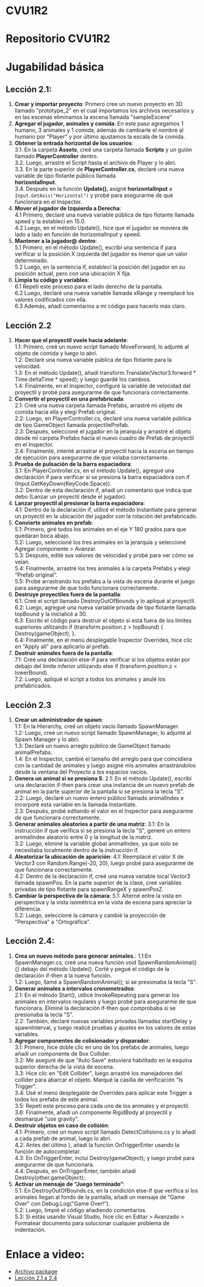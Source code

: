 # CVU1R2

# Repositorio CVU1R2

# Jugabilidad básica


## Lección 2.1: 
1. **Crear y importar proyecto**: Primero cree un nuevo proyecto en 3D llamado "prototype_2" en el cual importamos los archivos necesarios y en las escenas eliminamos la escena llamada "sampleEscene"
2. **Agregar el jugador, animales y comida**: En este paso agregamos 1 humano, 3 animales y 1 comida, además de cambiarle el nombre al humano por "Player" y por último ajustamos la escala de la comida.
3. **Obtener la entrada horizontal de los usuarios**: \
  3.1. En la carpeta **Assets**, creé una carpeta llamada **Scripts** y un guión llamado **PlayerController** dentro. \
  3.2. Luego, arrastre el Script hasta el archivo de Player y lo abrí. \
  3.3. En la parte superior de **PlayerController.cs**, declaré una nueva variable de tipo flotante público llamada   
  **horizontalInput**. \
  3.4. Después en la función **Update()**, asigné **horizontalInput** a `Input.GetAxis("Horizontal")` y probé para asegurarme de que     
  funcionara en el Inspector. 
4. **Mover el jugador de Izquierda a Derecha**: \
   4.1 Primero, declaré una nueva variable pública de tipo flotante llamada speed y la establecí en 15.0. \
   4.2 Luego, en el método Update(), hice que el jugador se moviera de lado a lado en función de horizontalInput y speed. 
5. **Mantener a la jugador@ dentro**: \
   5.1 Primero, en el método Update(), escribí una sentencia if para verificar si la posición X izquierda del jugador es menor que un 
   valor determinado. \
   5.2 Luego, en la sentencia if, establecí la posición del jugador en su posición actual, pero con una ubicación X fija. 
6. **Limpia tu código y variables**: \
   6.1 Repetí este proceso para el lado derecho de la pantalla. \
   6.2 Luego, declaré una nueva variable llamada xRange y reemplacé los valores codificados con ella. \
   6.3 Además, añadí comentarios a mi código para hacerlo más claro.

## Lección 2.2
1. **Hacer que el proyectil vuele hacia adelante**: \
   1.1: Primero, creé un nuevo script llamado MoveForward, lo adjunté al objeto de comida y luego lo abrí. \
   1.2: Declaré una nueva variable pública de tipo flotante para la velocidad. \
   1.3: En el método Update(), añadí transform.Translate(Vector3.forward * Time.deltaTime * speed); y luego guardé los cambios. \
   1.4: Finalmente, en el Inspector, configuré la variable de velocidad del proyectil y probé para asegurarme de que funcionara 
   correctamente.
2. **Convertir el proyectil en una prefabricada**: \
   2.1: Creé una nueva carpeta llamada Prefabs, arrastré mi objeto de comida hacia ella y elegí Prefab original. \
   2.2: Luego, en PlayerController.cs, declaré una nueva variable pública de tipo GameObject llamada projectilePrefab. \
   2.3: Después, seleccioné el jugador en la jerarquía y arrastré el objeto desde mi carpeta Prefabs hacia el nuevo cuadro de Prefab de 
   proyectil en el Inspector. \
   2.4: Finalmente, intenté arrastrar el proyectil hacia la escena en tiempo de ejecución para asegurarme de que volaba correctamente.
3. **Prueba de pulsación de la barra espaciadora**: \
   3.1: En PlayerController.cs, en el método Update(), agregué una declaración if para verificar si se presiona la barra espaciadora con 
   if (Input.GetKeyDown(KeyCode.Space)). \
   3.2: Dentro de esta declaración if, añadí un comentario que indica que debo (Lanzar un proyectil desde el jugador).
4. **Lanzar proyectil al presionar la barra espaciadora**: \
   4.1: Dentro de la declaración if, utilicé el método Instantiate para generar un proyectil en la ubicación del jugador con la rotación del prefabricado.
5. **Convierte animales en prefab**: \
   5.1: Primero, giré todos los animales en el eje Y 180 grados para que quedaran boca abajo. \
   5.2: Luego, seleccioné los tres animales en la jerarquía y seleccioné Agregar componente > Avanzar. \
   5.3: Después, edité sus valores de velocidad y probé para ver cómo se veían. \
   5.4: Finalmente, arrastré los tres animales a la carpeta Prefabs y elegí “Prefab original”. \
   5.5: Probé arrastrando los prefabs a la vista de escena durante el juego para asegurarme de que todo funcionara correctamente.
6. **Destruye proyectiles fuera de la pantalla**: \
   6.1: Creé el script llamado DestroyOutOfBounds y lo apliqué al proyectil. \
   6.2: Luego, agregué una nueva variable privada de tipo flotante llamada topBound y la inicialicé a 30. \
   6.3: Escribí el código para destruir el objeto si está fuera de los límites superiores utilizando if (transform.position.z > topBound) { Destroy(gameObject); }. \
   6.4: Finalmente, en el menú desplegable Inspector Overrides, hice clic en "Apply all" para aplicarlo al prefab.
7. **Destruir animales fuera de la pantalla**: \
   7.1: Creé una declaración else-if para verificar si los objetos están por debajo del límite inferior utilizando else if (transform.position.z < lowerBound). \
   7.2: Luego, apliqué el script a todos los animales y anulé los prefabricados.

## Lección 2.3
1. **Crear un administrador de spawn**: \
   1.1: En la Hierarchy, creé un objeto vacío llamado SpawnManager. \
   1.2: Luego, creé un nuevo script llamado SpawnManager, lo adjunté al Spawn Manager y lo abrí. \
   1.3: Declaré un nuevo arreglo público de GameObject llamado animalPrefabs. \
   1.4: En el Inspector, cambié el tamaño del arreglo para que coincidiera con la cantidad de animales y luego asigné mis animales 
   arrastrándolos desde la ventana del Proyecto a los espacios vacíos.
2. **Genera un animal si se presiona S**:
   2.1: En el método Update(), escribí una declaración if-then para crear una instancia de un nuevo prefab de animal en la parte superior 
   de la pantalla si se presiona la tecla "S". \
   2.2: Luego, declaré un nuevo entero público llamado animalIndex e incorporé esta variable en la llamada Instantiate. \
   2.3: Después, probé editando el valor en el Inspector para asegurarme de que funcionara correctamente.
3. **Generar animales aleatorios a partir de una matriz**:
   3.1: En la instrucción if que verifica si se presiona la tecla "S", generé un entero animalIndex aleatorio entre 0 y la longitud de la 
   matriz. \
   3.2: Luego, eliminé la variable global animalIndex, ya que solo se necesitaba localmente dentro de la instrucción if.
4. **Aleatorizar la ubicación de aparición**:
   4.1: Reemplacé el valor X de Vector3 con Random.Range(-20, 20), luego probé para asegurarme de que funcionara correctamente. \
   4.2: Dentro de la declaración if, creé una nueva variable local Vector3 llamada spawnPos. En la parte superior de la clase, creé 
   variables privadas de tipo flotante para spawnRangeX y spawnPosZ.
5. **Cambiar la perspectiva de la cámara**:
   5.1: Alterné entre la vista en perspectiva y la vista isométrica en la vista de escena para apreciar la diferencia. \
   5.2: Luego, seleccioné la cámara y cambié la proyección de "Perspectiva" a "Ortográfica".

## Lección 2.4:
1. **Crea un nuevo método para generar animales.**:
   1.1:En SpawnManager.cs, creé una nueva función void SpawnRandomAnimal() {} debajo del método Update(). Corté y pegué el código de la 
   declaración if-then a la nueva función. \
   1.2: Luego, llamé a SpawnRandomAnimal(); si se presionaba la tecla "S".
2. **Generar animales a intervalos cronometrados**:\
   2.1: En el método Start(), utilicé InvokeRepeating para generar los animales en intervalos regulares y luego probé para asegurarme de 
   que funcionara. Eliminé la declaración if-then que comprobaba si se presionaba la tecla "S". \
   2.2: También, declaré nuevas variables privadas llamadas startDelay y spawnInterval, y luego realicé pruebas y ajustes en los valores 
   de estas variables.
3. **Agregar componentes de colisionador y disparador**: \
   3.1: Primero, hice doble clic en uno de los prefabs de animales, luego añadí un componente de Box Collider. \
   3.2: Me aseguré de que "Auto Save" estuviera habilitado en la esquina superior derecha de la vista de escena. \
   3.3: Hice clic en "Edit Collider", luego arrastré los manejadores del collider para abarcar el objeto. Marqué la casilla de 
   verificación "Is Trigger". \
   3.4: Usé el menú desplegable de Overrides para aplicar este Trigger a todos los prefabs de este animal. \
   3.5: Repetí este proceso para cada uno de los animales y el proyectil. \
   3.6: Finalmente, añadí un componente RigidBody al proyectil y desmarqué "use gravity".
4. **Destruir objetos en caso de colisión**: \
   4.1: Primero, creé un nuevo script llamado DetectCollisions.cs y lo añadí a cada prefab de animal, luego lo abrí. \
   4.2: Antes del último }, añadí la función OnTriggerEnter usando la función de autocompletar. \
   4.3: En OnTriggerEnter, incluí Destroy(gameObject); y luego probé para asegurarme de que funcionara. \
   4.4: Después, en OnTriggerEnter, también añadí Destroy(other.gameObject);.
5. **Activar un mensaje de “Juego terminado”**: \
   5.1: En DestroyOutOfBounds.cs, en la condición else-if que verifica si los animales llegan al fondo de la pantalla, añadí un mensaje 
   de "Game Over" con Debug.Log("Game Over!"). \
   5.2: Luego, limpié el código añadiendo comentarios.\
   5.3: Si estás usando Visual Studio, hice clic en Editar > Avanzado > Formatear documento para solucionar cualquier problema de 
   indentación.
# Enlace a video:
- [Archivo package](https://link-a-desafio-1.com)
- [Lección 2.1 a 2.4](https://link-a-leccion-1.com)

